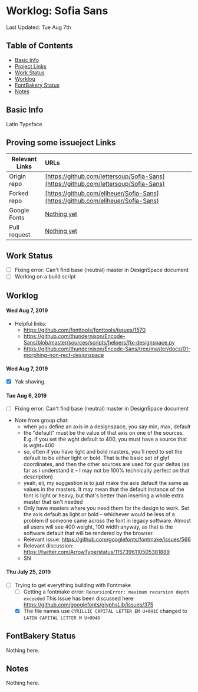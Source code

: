 # Worklog: Sofia Sans

Last Updated: Tue Aug 7th

## Table of Contents

* [Basic Info](#basic-info)
* [Project Links](#project-links)
* [Work Status](#work-status)
* [Worklog](#Worklog)
* [FontBakery Status](#fontbakery-status)
* [Notes](#notes)

## Basic Info

Latin Typeface

## Proving some issueject Links

| Relevant Links | URLs                                                                                   |
| -------------- | :------------------------------------------------------------------------------------- |
| Origin repo    | [https://github.com/lettersoup/Sofia-Sans](https://github.com/lettersoup/Sofia-Sans)   |
| Forked repo    | [https://github.com/eliheuer/Sofia-Sans](https://github.com/eliheuer/Sofia-Sans)       |
| Google Fonts   | [Nothing yet](https://fonts.google.com)                                                |
| Pull request   | [Nothing yet](https://github.com/google/fonts/pull)                                    |

## Work Status

- [ ] Fixing error: Can't find base (neutral) master in DesignSpace document
- [ ] Working on a build script

## Worklog


#### Wed Aug 7, 2019

- Helpful links:
    - https://github.com/fonttools/fonttools/issues/1570
    - https://github.com/thundernixon/Encode-Sans/blob/master/sources/scripts/helpers/fix-designspace.py
    - https://github.com/thundernixon/Encode-Sans/tree/master/docs/01-morphing-non-rect-designspace

#### Wed Aug 7, 2019

- [x] Yak shaving.

#### Tue Aug 6, 2019

- [ ] Fixing error: Can't find base (neutral) master in DesignSpace document
- Note from group chat:
    - when you define an axis in a designspace, you say min, max, default
    - the "default" must be the value of that axis on one of the sources. E.g. if you set the wght default to 400, you must have a source that is wght=400
    - so, often if you have light and bold masters, you'll need to set the default to be either light or bold. That is the basic set of glyf coordinates, and then the other sources are used for gvar deltas (as far as i understand it – I may not be 100% technically perfect on that description)
    - yeah, eli, my suggestion is to just make the axis default the same as values in the masters. It may mean that the default instance of the font is light or heavy, but that's better than inserting a whole extra master that isn't needed
    - Only have masters where you need them for the design to work. Set the axis default as light or bold – whichever would be less of a problem if someone came across the font in legacy software. Almost all users will see 400 weight, 100 width anyway, as that is the software default that will be rendered by the browser.
    - Relevant issue: https://github.com/googlefonts/fontmake/issues/566
    - Relevant discussion: https://twitter.com/ArrowType/status/1157396110505381889
    - SN

#### Thu July 25, 2019

- [ ] Trying to get everything building with Fontmake
    - [ ] Getting a fontmake error:
      `RecursionError: maximum recursion depth exceeded`
      This issue has been discussed here:
      https://github.com/googlefonts/glyphsLib/issues/375
    - [x] The file names use `CYRILLIC CAPITAL LETTER EM U+041C`
      changed to `LATIN CAPITAL LETTER M U+004D`

## FontBakery Status

Nothing here.

## Notes

Nothing here.
